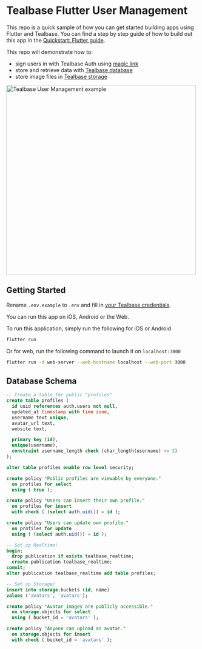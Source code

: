 # Tealbase Flutter User Management

This repo is a quick sample of how you can get started building apps using Flutter and Tealbase. You can find a step by step guide of how to build out this app in the [Quickstart: Flutter guide](https://tealbase.io/docs/guides/with-flutter).

This repo will demonstrate how to:

- sign users in with Tealbase Auth using [magic link](https://tealbase.io/docs/reference/dart/auth-signin#sign-in-with-magic-link)
- store and retrieve data with [Tealbase database](https://tealbase.io/docs/guides/database)
- store image files in [Tealbase storage](https://tealbase.io/docs/guides/storage)

<img height="500px" src="https://raw.githubusercontent.com/tealbase/tealbase/master/examples/user-management/flutter-user-management/tealbase-flutter-demo.png" alt="Tealbase User Management example" />

## Getting Started

Rename `.env.example` to `.env` and fill in [your Tealbase credentials](https://tealbase.io/docs/guides/with-flutter#get-the-api-keys).

You can run this app on iOS, Android or the Web.

To run this application, simply run the following for iOS or Android

```bash
flutter run
```

Or for web, run the following command to launch it on `localhost:3000`

```bash
flutter run -d web-server --web-hostname localhost --web-port 3000
```

## Database Schema

```sql
-- Create a table for public "profiles"
create table profiles (
  id uuid references auth.users not null,
  updated_at timestamp with time zone,
  username text unique,
  avatar_url text,
  website text,

  primary key (id),
  unique(username),
  constraint username_length check (char_length(username) >= 3)
);

alter table profiles enable row level security;

create policy "Public profiles are viewable by everyone."
  on profiles for select
  using ( true );

create policy "Users can insert their own profile."
  on profiles for insert
  with check ( (select auth.uid()) = id );

create policy "Users can update own profile."
  on profiles for update
  using ( (select auth.uid()) = id );

-- Set up Realtime!
begin;
  drop publication if exists tealbase_realtime;
  create publication tealbase_realtime;
commit;
alter publication tealbase_realtime add table profiles;

-- Set up Storage!
insert into storage.buckets (id, name)
values ('avatars', 'avatars');

create policy "Avatar images are publicly accessible."
  on storage.objects for select
  using ( bucket_id = 'avatars' );

create policy "Anyone can upload an avatar."
  on storage.objects for insert
  with check ( bucket_id = 'avatars' );
```
